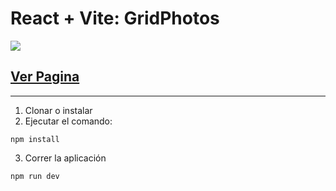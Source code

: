 # React + Vite: GridPhotos

![](https://i.imgur.com/OO4cdR8.png)

## [Ver Pagina](https://grid-photos-react.netlify.app/)

---

1. Clonar o instalar
2. Ejecutar el comando:

```
npm install
```

3. Correr la aplicación

```
npm run dev
```
